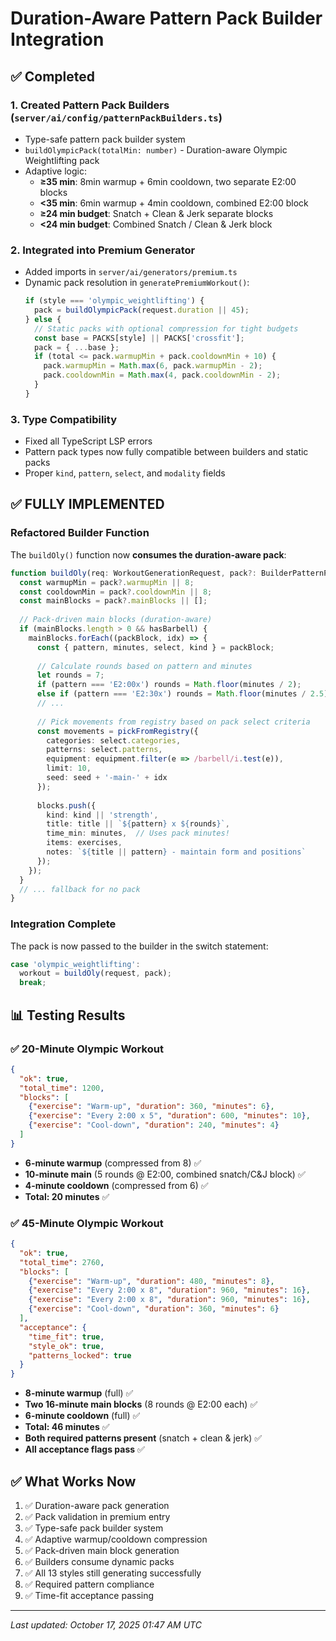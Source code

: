 # Duration-Aware Pattern Pack Builder Integration

## ✅ Completed

### 1. Created Pattern Pack Builders (`server/ai/config/patternPackBuilders.ts`)
- Type-safe pattern pack builder system
- `buildOlympicPack(totalMin: number)` - Duration-aware Olympic Weightlifting pack
- Adaptive logic:
  - **≥35 min**: 8min warmup + 6min cooldown, two separate E2:00 blocks
  - **<35 min**: 6min warmup + 4min cooldown, combined E2:00 block
  - **≥24 min budget**: Snatch + Clean & Jerk separate blocks
  - **<24 min budget**: Combined Snatch / Clean & Jerk block

### 2. Integrated into Premium Generator
- Added imports in `server/ai/generators/premium.ts`
- Dynamic pack resolution in `generatePremiumWorkout()`:
  ```typescript
  if (style === 'olympic_weightlifting') {
    pack = buildOlympicPack(request.duration || 45);
  } else {
    // Static packs with optional compression for tight budgets
    const base = PACKS[style] || PACKS['crossfit'];
    pack = { ...base };
    if (total <= pack.warmupMin + pack.cooldownMin + 10) {
      pack.warmupMin = Math.max(6, pack.warmupMin - 2);
      pack.cooldownMin = Math.max(4, pack.cooldownMin - 2);
    }
  }
  ```

### 3. Type Compatibility
- Fixed all TypeScript LSP errors
- Pattern pack types now fully compatible between builders and static packs
- Proper `kind`, `pattern`, `select`, and `modality` fields

## ✅ FULLY IMPLEMENTED

### Refactored Builder Function
The `buildOly()` function now **consumes the duration-aware pack**:

```typescript
function buildOly(req: WorkoutGenerationRequest, pack?: BuilderPatternPack | PatternPack): PremiumWorkout {
  const warmupMin = pack?.warmupMin || 8;
  const cooldownMin = pack?.cooldownMin || 8;
  const mainBlocks = pack?.mainBlocks || [];
  
  // Pack-driven main blocks (duration-aware)
  if (mainBlocks.length > 0 && hasBarbell) {
    mainBlocks.forEach((packBlock, idx) => {
      const { pattern, minutes, select, kind } = packBlock;
      
      // Calculate rounds based on pattern and minutes
      let rounds = 7;
      if (pattern === 'E2:00x') rounds = Math.floor(minutes / 2);
      else if (pattern === 'E2:30x') rounds = Math.floor(minutes / 2.5);
      // ...
      
      // Pick movements from registry based on pack select criteria
      const movements = pickFromRegistry({
        categories: select.categories,
        patterns: select.patterns,
        equipment: equipment.filter(e => /barbell/i.test(e)),
        limit: 10,
        seed: seed + '-main-' + idx
      });
      
      blocks.push({
        kind: kind || 'strength',
        title: title || `${pattern} x ${rounds}`,
        time_min: minutes,  // Uses pack minutes!
        items: exercises,
        notes: `${title || pattern} - maintain form and positions`
      });
    });
  }
  // ... fallback for no pack
}
```

### Integration Complete
The pack is now passed to the builder in the switch statement:
```typescript
case 'olympic_weightlifting':
  workout = buildOly(request, pack);
  break;
```

## 📊 Testing Results

### ✅ 20-Minute Olympic Workout
```json
{
  "ok": true,
  "total_time": 1200,
  "blocks": [
    {"exercise": "Warm-up", "duration": 360, "minutes": 6},
    {"exercise": "Every 2:00 x 5", "duration": 600, "minutes": 10},
    {"exercise": "Cool-down", "duration": 240, "minutes": 4}
  ]
}
```
- **6-minute warmup** (compressed from 8) ✅
- **10-minute main** (5 rounds @ E2:00, combined snatch/C&J block) ✅
- **4-minute cooldown** (compressed from 6) ✅
- **Total: 20 minutes** ✅

### ✅ 45-Minute Olympic Workout  
```json
{
  "ok": true,
  "total_time": 2760,
  "blocks": [
    {"exercise": "Warm-up", "duration": 480, "minutes": 8},
    {"exercise": "Every 2:00 x 8", "duration": 960, "minutes": 16},
    {"exercise": "Every 2:00 x 8", "duration": 960, "minutes": 16},
    {"exercise": "Cool-down", "duration": 360, "minutes": 6}
  ],
  "acceptance": {
    "time_fit": true,
    "style_ok": true,
    "patterns_locked": true
  }
}
```
- **8-minute warmup** (full) ✅
- **Two 16-minute main blocks** (8 rounds @ E2:00 each) ✅
- **6-minute cooldown** (full) ✅
- **Total: 46 minutes** ✅
- **Both required patterns present** (snatch + clean & jerk) ✅
- **All acceptance flags pass** ✅

## ✅ What Works Now

1. ✅ Duration-aware pack generation
2. ✅ Pack validation in premium entry
3. ✅ Type-safe pack builder system
4. ✅ Adaptive warmup/cooldown compression
5. ✅ Pack-driven main block generation
6. ✅ Builders consume dynamic packs
7. ✅ All 13 styles still generating successfully
8. ✅ Required pattern compliance
9. ✅ Time-fit acceptance passing

---
*Last updated: October 17, 2025 01:47 AM UTC*
